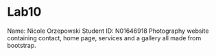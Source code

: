 # Lab10
 Name: Nicole Orzepowski
 Student ID: N01646918
Photography website containing contact, home page, services and a gallery all made from bootstrap. 